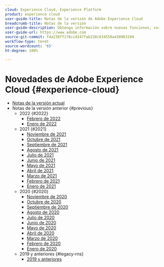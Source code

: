 ```yaml
---
cloud: Experience Cloud, Experience Platform
product: experience cloud
user-guide-title: Notas de la versión de Adobe Experience Cloud
breadcrumb-title: Notas de la versión
user-guide-description: Obtenga información sobre nuevas funciones, correcciones y avisos importantes de Adobe Experience Cloud y Experience Platform.
user-guide-url: https://www.adobe.com
source-git-commit: f4a238ff178ccd247fab238c834550a430963194
workflow-type: tm+mt
source-wordcount: '65'
ht-degree: 100%

---
```



# Novedades de Adobe Experience Cloud {#experience-cloud}

+ [Notas de la versión actual](current.md)
+ Notas de la versión anterior {#previous}
   + 2022 {#2022}
      + [Febrero de 2022](c-legacy-releases/2022/02162022.md)
      + [Enero de 2022](c-legacy-releases/2022/01192022.md)
   + 2021 {#2021}
      + [Noviembre de 2021](c-legacy-releases/2021/10282021.md)
      + [Octubre de 2021](c-legacy-releases/2021/10072021.md)
      + [Septiembre de 2021](c-legacy-releases/2021/09152021.md)
      + [Agosto de 2021](c-legacy-releases/2021/08192021.md)
      + [Julio de 2021](c-legacy-releases/2021/07222021.md)
      + [Junio de 2021](c-legacy-releases/2021/06172021.md)
      + [Mayo de 2021](c-legacy-releases/2021/05202021.md)
      + [Abril de 2021](c-legacy-releases/2021/04222021.md)
      + [Marzo de 2021](c-legacy-releases/2021/03252021.md)
      + [Febrero de 2021](c-legacy-releases/2021/02182021.md)
      + [Enero de 2021](c-legacy-releases/2021/01142021.md)
   + 2020 {#2020}
      + [Noviembre de 2020](c-legacy-releases/2020/10292020.md)
      + [Octubre de 2020](c-legacy-releases/2020/10082020.md)
      + [Septiembre de 2020](c-legacy-releases/2020/09102020.md)
      + [Agosto de 2020](c-legacy-releases/2020/08132020.md)
      + [Julio de 2020](c-legacy-releases/2020/07162020.md)
      + [Junio de 2020](c-legacy-releases/2020/06182020.md)
      + [Mayo de 2020](c-legacy-releases/2020/05212020.md)
      + [Abril de 2020](c-legacy-releases/2020/04162020.md)
      + [Marzo de 2020](c-legacy-releases/2020/03122020.md)
      + [Febrero de 2020](c-legacy-releases/2020/02202020.md)
      + [Enero de 2020](c-legacy-releases/2020/01162020.md)
   + 2019 y anteriores {#legacy-rns}
      + [2019 y anteriores](c-legacy-releases/2019-earlier.md)
